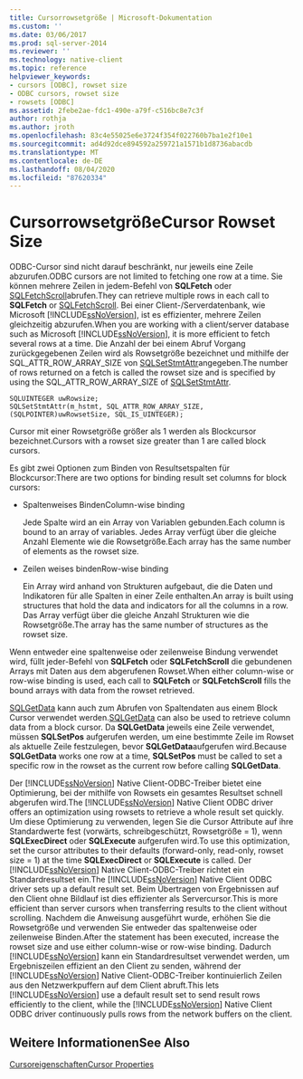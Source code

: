 ```yaml
---
title: Cursorrowsetgröße | Microsoft-Dokumentation
ms.custom: ''
ms.date: 03/06/2017
ms.prod: sql-server-2014
ms.reviewer: ''
ms.technology: native-client
ms.topic: reference
helpviewer_keywords:
- cursors [ODBC], rowset size
- ODBC cursors, rowset size
- rowsets [ODBC]
ms.assetid: 2febe2ae-fdc1-490e-a79f-c516bc8e7c3f
author: rothja
ms.author: jroth
ms.openlocfilehash: 83c4e55025e6e3724f354f022760b7ba1e2f10e1
ms.sourcegitcommit: ad4d92dce894592a259721a1571b1d8736abacdb
ms.translationtype: MT
ms.contentlocale: de-DE
ms.lasthandoff: 08/04/2020
ms.locfileid: "87620334"
---
```

# <a name="cursor-rowset-size"></a><span data-ttu-id="fb25e-102">Cursorrowsetgröße</span><span class="sxs-lookup"><span data-stu-id="fb25e-102">Cursor Rowset Size</span></span>
  <span data-ttu-id="fb25e-103">ODBC-Cursor sind nicht darauf beschränkt, nur jeweils eine Zeile abzurufen.</span><span class="sxs-lookup"><span data-stu-id="fb25e-103">ODBC cursors are not limited to fetching one row at a time.</span></span> <span data-ttu-id="fb25e-104">Sie können mehrere Zeilen in jedem-Befehl von **SQLFetch** oder [SQLFetchScroll](../../native-client-odbc-api/sqlfetchscroll.md)abrufen.</span><span class="sxs-lookup"><span data-stu-id="fb25e-104">They can retrieve multiple rows in each call to **SQLFetch** or [SQLFetchScroll](../../native-client-odbc-api/sqlfetchscroll.md).</span></span> <span data-ttu-id="fb25e-105">Bei einer Client-/Serverdatenbank, wie Microsoft [!INCLUDE[ssNoVersion](../../../includes/ssnoversion-md.md)], ist es effizienter, mehrere Zeilen gleichzeitig abzurufen.</span><span class="sxs-lookup"><span data-stu-id="fb25e-105">When you are working with a client/server database such as Microsoft [!INCLUDE[ssNoVersion](../../../includes/ssnoversion-md.md)], it is more efficient to fetch several rows at a time.</span></span> <span data-ttu-id="fb25e-106">Die Anzahl der bei einem Abruf Vorgang zurückgegebenen Zeilen wird als Rowsetgröße bezeichnet und mithilfe der SQL_ATTR_ROW_ARRAY_SIZE von [SQLSetStmtAttr](../../native-client-odbc-api/sqlsetstmtattr.md)angegeben.</span><span class="sxs-lookup"><span data-stu-id="fb25e-106">The number of rows returned on a fetch is called the rowset size and is specified by using the SQL_ATTR_ROW_ARRAY_SIZE of [SQLSetStmtAttr](../../native-client-odbc-api/sqlsetstmtattr.md).</span></span>  
  
```  
SQLUINTEGER uwRowsize;  
SQLSetStmtAttr(m_hstmt, SQL_ATTR_ROW_ARRAY_SIZE, (SQLPOINTER)uwRowsetSize, SQL_IS_UINTEGER);  
```  
  
 <span data-ttu-id="fb25e-107">Cursor mit einer Rowsetgröße größer als 1 werden als Blockcursor bezeichnet.</span><span class="sxs-lookup"><span data-stu-id="fb25e-107">Cursors with a rowset size greater than 1 are called block cursors.</span></span>  
  
 <span data-ttu-id="fb25e-108">Es gibt zwei Optionen zum Binden von Resultsetspalten für Blockcursor:</span><span class="sxs-lookup"><span data-stu-id="fb25e-108">There are two options for binding result set columns for block cursors:</span></span>  
  
-   <span data-ttu-id="fb25e-109">Spaltenweises Binden</span><span class="sxs-lookup"><span data-stu-id="fb25e-109">Column-wise binding</span></span>  
  
     <span data-ttu-id="fb25e-110">Jede Spalte wird an ein Array von Variablen gebunden.</span><span class="sxs-lookup"><span data-stu-id="fb25e-110">Each column is bound to an array of variables.</span></span> <span data-ttu-id="fb25e-111">Jedes Array verfügt über die gleiche Anzahl Elemente wie die Rowsetgröße.</span><span class="sxs-lookup"><span data-stu-id="fb25e-111">Each array has the same number of elements as the rowset size.</span></span>  
  
-   <span data-ttu-id="fb25e-112">Zeilen weises binden</span><span class="sxs-lookup"><span data-stu-id="fb25e-112">Row-wise binding</span></span>  
  
     <span data-ttu-id="fb25e-113">Ein Array wird anhand von Strukturen aufgebaut, die die Daten und Indikatoren für alle Spalten in einer Zeile enthalten.</span><span class="sxs-lookup"><span data-stu-id="fb25e-113">An array is built using structures that hold the data and indicators for all the columns in a row.</span></span> <span data-ttu-id="fb25e-114">Das Array verfügt über die gleiche Anzahl Strukturen wie die Rowsetgröße.</span><span class="sxs-lookup"><span data-stu-id="fb25e-114">The array has the same number of structures as the rowset size.</span></span>  
  
 <span data-ttu-id="fb25e-115">Wenn entweder eine spaltenweise oder zeilenweise Bindung verwendet wird, füllt jeder-Befehl von **SQLFetch** oder **SQLFetchScroll** die gebundenen Arrays mit Daten aus dem abgerufenen Rowset.</span><span class="sxs-lookup"><span data-stu-id="fb25e-115">When either column-wise or row-wise binding is used, each call to **SQLFetch** or **SQLFetchScroll** fills the bound arrays with data from the rowset retrieved.</span></span>  
  
 <span data-ttu-id="fb25e-116">[SQLGetData](../../native-client-odbc-api/sqlgetdata.md) kann auch zum Abrufen von Spaltendaten aus einem Block Cursor verwendet werden.</span><span class="sxs-lookup"><span data-stu-id="fb25e-116">[SQLGetData](../../native-client-odbc-api/sqlgetdata.md) can also be used to retrieve column data from a block cursor.</span></span> <span data-ttu-id="fb25e-117">Da **SQLGetData** jeweils eine Zeile verwendet, müssen **SQLSetPos** aufgerufen werden, um eine bestimmte Zeile im Rowset als aktuelle Zeile festzulegen, bevor **SQLGetData**aufgerufen wird.</span><span class="sxs-lookup"><span data-stu-id="fb25e-117">Because **SQLGetData** works one row at a time, **SQLSetPos** must be called to set a specific row in the rowset as the current row before calling **SQLGetData**.</span></span>  
  
 <span data-ttu-id="fb25e-118">Der [!INCLUDE[ssNoVersion](../../../includes/ssnoversion-md.md)] Native Client-ODBC-Treiber bietet eine Optimierung, bei der mithilfe von Rowsets ein gesamtes Resultset schnell abgerufen wird.</span><span class="sxs-lookup"><span data-stu-id="fb25e-118">The [!INCLUDE[ssNoVersion](../../../includes/ssnoversion-md.md)] Native Client ODBC driver offers an optimization using rowsets to retrieve a whole result set quickly.</span></span> <span data-ttu-id="fb25e-119">Um diese Optimierung zu verwenden, legen Sie die Cursor Attribute auf ihre Standardwerte fest (vorwärts, schreibgeschützt, Rowsetgröße = 1), wenn **SQLExecDirect** oder **SQLExecute** aufgerufen wird.</span><span class="sxs-lookup"><span data-stu-id="fb25e-119">To use this optimization, set the cursor attributes to their defaults (forward-only, read-only, rowset size = 1) at the time **SQLExecDirect** or **SQLExecute** is called.</span></span> <span data-ttu-id="fb25e-120">Der [!INCLUDE[ssNoVersion](../../../includes/ssnoversion-md.md)] Native Client-ODBC-Treiber richtet ein Standardresultset ein.</span><span class="sxs-lookup"><span data-stu-id="fb25e-120">The [!INCLUDE[ssNoVersion](../../../includes/ssnoversion-md.md)] Native Client ODBC driver sets up a default result set.</span></span> <span data-ttu-id="fb25e-121">Beim Übertragen von Ergebnissen auf den Client ohne Bildlauf ist dies effizienter als Servercursor.</span><span class="sxs-lookup"><span data-stu-id="fb25e-121">This is more efficient than server cursors when transferring results to the client without scrolling.</span></span> <span data-ttu-id="fb25e-122">Nachdem die Anweisung ausgeführt wurde, erhöhen Sie die Rowsetgröße und verwenden Sie entweder das spaltenweise oder zeilenweise Binden.</span><span class="sxs-lookup"><span data-stu-id="fb25e-122">After the statement has been executed, increase the rowset size and use either column-wise or row-wise binding.</span></span> <span data-ttu-id="fb25e-123">Dadurch [!INCLUDE[ssNoVersion](../../../includes/ssnoversion-md.md)] kann ein Standardresultset verwendet werden, um Ergebniszeilen effizient an den Client zu senden, während der [!INCLUDE[ssNoVersion](../../../includes/ssnoversion-md.md)] Native Client-ODBC-Treiber kontinuierlich Zeilen aus den Netzwerkpuffern auf dem Client abruft.</span><span class="sxs-lookup"><span data-stu-id="fb25e-123">This lets [!INCLUDE[ssNoVersion](../../../includes/ssnoversion-md.md)] use a default result set to send result rows efficiently to the client, while the [!INCLUDE[ssNoVersion](../../../includes/ssnoversion-md.md)] Native Client ODBC driver continuously pulls rows from the network buffers on the client.</span></span>  
  
## <a name="see-also"></a><span data-ttu-id="fb25e-124">Weitere Informationen</span><span class="sxs-lookup"><span data-stu-id="fb25e-124">See Also</span></span>  
 [<span data-ttu-id="fb25e-125">Cursoreigenschaften</span><span class="sxs-lookup"><span data-stu-id="fb25e-125">Cursor Properties</span></span>](cursor-properties.md)  
  
  
